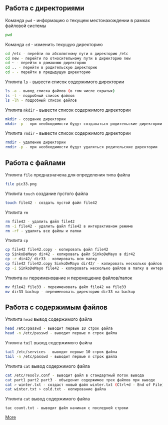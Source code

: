 Работа с директориями
-

Команда `pwd` - информацию о текущем местонахождении в рамках файловой системы
```sh
pwd
```

Команда `cd` - изменить текущую директорию
```sh
cd /etc - перейти по абсолютному пути в директорию /etc
cd new - перейти по относительному пути в директорию new
cd ~ - перейти в домашнюю директорию
cd .. - перейти в родительскую директорию
cd - - перейти в предыдущую директорию
```

Утилита `ls` - вывести список содержимого директории
```sh
ls -a - вывод списка файлов (в том числе скрытых)
ls -l - подробный список файлов
ls -lh - подробный список файлов
```

Утилита `mkdir` - вывести список содержимого директории
```sh
mkdir - создание директории
mkdir -p - при необходимости будут создаваться родительские директории
```

Утилита `rmdir` - вывести список содержимого директории
```sh
rmdir - удаление директории
rmdir -p - при необходимости будут удаляться родительские директории
```

Работа с файлами
-

Утилита `file` предназначена для определения типа файла
```sh
file pic33.png
```

Утилита `touch` создание пустого файла
```sh
touch file42 - создать пустой файл file42
```

Утилита `rm`
```sh
rm file42 - удалить файл file42
rm -i file42 - удалить файл file42 в интерактивном режиме
rm -rf - удалить все файлы и папки
```

Утилита `cp`
```sh
cp file42 file42.copy - копировать файл file42
cp SinkoDeMayo dir42 - копировать файл SinkoDeMayo в dir42
cp -r dir42/ dir33 - копировать всю папку
cp file42 file42.copy SinkoDeMayo dir42/ - копировать несколько файлов в папку
cp -i SinkoDeMayo file42 - копировать несколько файлов в папку в интеркативном режиме
```

Утилита `mv` переименование и перемещение файлов/папок
```sh
mv file42 file33 - переименовать файл file42 на file33
mv dir33 backup - переименовать директорию dir33 на backup
```

Работа с содержимым файлов
-

Утилита `head` вывод содержимого файла
```sh
head /etc/passwd - выводит первые 10 строк файла
head -n /etc/passwd - выводит первые n строк файла
```

Утилита `tail` вывод содержимого файла
```sh
tail /etc/services - выводит первые 10 строк файла
tail -n /etc/passwd - выводит первые n строк файла
```

Утилита `cat` вывод содержимого файла
```sh
cat /etc/resolv.conf - выводит файл в стандартный поток вывода
cat part1 part2 part3 - объеденит содержимое трех файлов при выводе
cat > winter.txt - создаст новый файл winter.txt (Ctrl+d - End of File)
cat winter.txt > cold.txt - копирование файла
```

Утилита `cat` вывод содержимого файла
```
tac count.txt - выводит файл начиная с последней строки
```



[More](https://www.linuxtrainingacademy.com/linux-commands-cheat-sheet)
